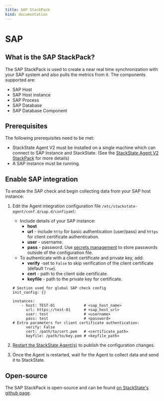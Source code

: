 ```yaml
---
title: SAP StackPack
kind: documentation
---
```


# SAP

## What is the SAP StackPack?

The SAP StackPack is used to create a near real time synchronization with your SAP system and also pulls the metrics from it. The components supported are:

* SAP Host
* SAP Host instance
* SAP Process
* SAP Database
* SAP Database Component

## Prerequisites

The following prerequisites need to be met:

* StackState Agent V2 must be installed on a single machine which can connect to SAP Instance and StackState. \(See the [StackState Agent V2 StackPack](agent.md) for more details\)
* A SAP instance must be running.

## Enable SAP integration

To enable the SAP check and begin collecting data from your SAP host instance:

1. Edit the Agent integration configuration file `/etc/stackstate-agent/conf.d/sap.d/confiyaml`:
    - Include details of your SAP instance:
        - **host**
        - **url** - include `http` for basic authentication (user/pass) and `https` for client certificate authentication.
        - **user** - username.
        - **pass** - password. Use [secrets management](/configure/security/secrets_management.md) to store passwords outside of the configuration file.
    - To authenticate with a client certificate and private key, add:
        - **verify** -set to `False` to skip verification of the client certificate (default `True`).
        - **cert** - path to the client side certificate.
        - **keyfile** - path to the private key for certificate.
        
    ```text
    # Section used for global SAP check config
    init_config: {}
    
    instances:
        - host: TEST-01             # <sap_host_name>
          url: https://test-01      # <sap_host_url>   
          user: test                # <username>
          pass: test                # <password>
   # Extra parameters for client certificate authentication:
          verify: False             
          cert: /path/to/cert.pem   # <certificate_path>
          keyfile: /path/to/key.pem # <keyfile_path>
    ```
2. [Restart the StackState Agent\(s\)](/stackpacks/integrations/agent.md#start-stop-restart-the-stackstate-agent) to publish the configuration changes.
3. Once the Agent is restarted, wait for the Agent to collect data and send it to StackState.

## Open-source

The SAP StackPack is open-source and can be found [on StackState's github page](https://github.com/StackVista/stackpack-sap).

